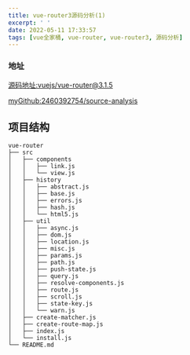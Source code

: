 ```yaml
---
title: vue-router3源码分析(1)
excerpt: ' '
date: 2022-05-11 17:33:57
tags: [vue全家桶, vue-router, vue-router3, 源码分析]
---
```


### 地址

[源码地址:vuejs/vue-router@3.1.5](https://github.com/vuejs/vue-router/tree/v3.1.5)

[myGithub:2460392754/source-analysis](https://github.com/2460392754/source-analysis/tree/dev/vue-router)

## 项目结构

```
vue-router
├── src
│   ├── components
│   │   ├── link.js
│   │   └── view.js
│   ├── history
│   │   ├── abstract.js
│   │   ├── base.js
│   │   ├── errors.js
│   │   ├── hash.js
│   │   └── html5.js
│   ├── util
│   │   ├── async.js
│   │   ├── dom.js
│   │   ├── location.js
│   │   ├── misc.js
│   │   ├── params.js
│   │   ├── path.js
│   │   ├── push-state.js
│   │   ├── query.js
│   │   ├── resolve-components.js
│   │   ├── route.js
│   │   ├── scroll.js
│   │   ├── state-key.js
│   │   └── warn.js
│   ├── create-matcher.js
│   ├── create-route-map.js
│   ├── index.js
│   └── install.js
└── README.md
```
